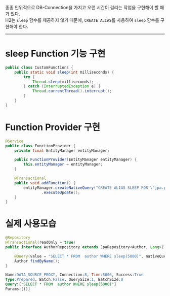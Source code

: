 종종 인위적으로 DB-Connection을 가지고 오랜 시간이 걸리는 작업을 구현해야 할 때가 있다.<br>
H2는 `sleep` 함수를 제공하지 않기 때문에, `CREATE ALIAS`를 사용하여 `sleep` 함수를 구현해야 한다.<br>

---

# sleep Function 기능 구현

~~~java
public class CustomFunctions {
    public static void sleep(int milliseconds) {
        try {
            Thread.sleep(milliseconds);
        } catch (InterruptedException e) {
            Thread.currentThread().interrupt();
        }
    }
}
~~~


# Function Provider 구현

~~~java
@Service
public class FunctionProvider {
    private final EntityManager entityManager;

    public FunctionProvider(EntityManager entityManager) {
        this.entityManager = entityManager;
    }

    @Transactional
    public void addFunction() {
        entityManager.createNativeQuery("CREATE ALIAS SLEEP FOR \"jpa.practice.relationship.sqlcount_assert.config.CustomFunctions.sleep\"")
                .executeUpdate();
    }
}

~~~


# 실제 사용모습

~~~java
@Repository
@Transactional(readOnly = true)
public interface AuthorRepository extends JpaRepository<Author, Long>{

    @Query(value = "SELECT * FROM  author WHERE sleep(5000)", nativeQuery = true)
    Author findByName();
}
~~~


~~~sql
Name:DATA_SOURCE_PROXY, Connection:8, Time:5006, Success:True
Type:Prepared, Batch:False, QuerySize:1, BatchSize:0
Query:["SELECT * FROM  author WHERE sleep(5000)"]
Params:[()]
~~~